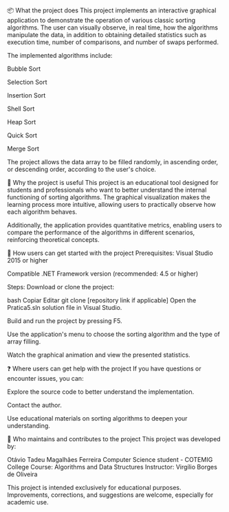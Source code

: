 📦 What the project does
This project implements an interactive graphical application to demonstrate the operation of various classic sorting algorithms. The user can visually observe, in real time, how the algorithms manipulate the data, in addition to obtaining detailed statistics such as execution time, number of comparisons, and number of swaps performed.

The implemented algorithms include:

Bubble Sort

Selection Sort

Insertion Sort

Shell Sort

Heap Sort

Quick Sort

Merge Sort

The project allows the data array to be filled randomly, in ascending order, or descending order, according to the user's choice.

🌟 Why the project is useful
This project is an educational tool designed for students and professionals who want to better understand the internal functioning of sorting algorithms. The graphical visualization makes the learning process more intuitive, allowing users to practically observe how each algorithm behaves.

Additionally, the application provides quantitative metrics, enabling users to compare the performance of the algorithms in different scenarios, reinforcing theoretical concepts.

🚀 How users can get started with the project
Prerequisites:
Visual Studio 2015 or higher

Compatible .NET Framework version (recommended: 4.5 or higher)

Steps:
Download or clone the project:

bash
Copiar
Editar
git clone [repository link if applicable]
Open the Pratica5.sln solution file in Visual Studio.

Build and run the project by pressing F5.

Use the application's menu to choose the sorting algorithm and the type of array filling.

Watch the graphical animation and view the presented statistics.

❓ Where users can get help with the project
If you have questions or encounter issues, you can:

Explore the source code to better understand the implementation.

Contact the author.

Use educational materials on sorting algorithms to deepen your understanding.

👥 Who maintains and contributes to the project
This project was developed by:

Otávio Tadeu Magalhães Ferreira
Computer Science student - COTEMIG College
Course: Algorithms and Data Structures
Instructor: Virgílio Borges de Oliveira

This project is intended exclusively for educational purposes. Improvements, corrections, and suggestions are welcome, especially for academic use.
